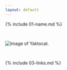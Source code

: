 ```yaml
---
layout: default
---
```


{% include 01-name.md %}

<br>


![Image of Yaktocat](https://octodex.github.com/images/yaktocat.png).

<br>

{% include 03-links.md %}

